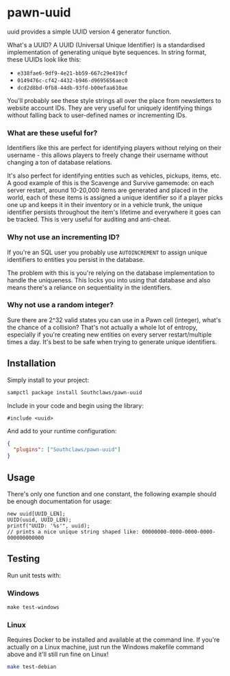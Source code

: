 # pawn-uuid

uuid provides a simple UUID version 4 generator function.

What's a UUID? A UUID (Universal Unique Identifier) is a standardised
implementation of generating unique byte sequences. In string format, these
UUIDs look like this:

* `e338fae6-9df9-4e21-bb59-667c29e419cf`
* `0149476c-cf42-4432-b946-d9695656aec0`
* `dcd2d8bd-0fb8-44db-93fd-b00efaa610ae`

You'll probably see these style strings all over the place from newsletters to
website account IDs. They are very useful for uniquely identifying things
without falling back to user-defined names or incrementing IDs.

### What are these useful for?

Identifiers like this are perfect for identifying players without relying on
their username - this allows players to freely change their username without
changing a ton of database relations.

It's also perfect for identifying entities such as vehicles, pickups, items,
etc. A good example of this is the Scavenge and Survive gamemode: on each server
restart, around 10-20,000 items are generated and placed in the world, each of
these items is assigned a unique identifier so if a player picks one up and
keeps it in their inventory or in a vehicle trunk, the unique identifier
persists throughout the item's lifetime and everywhere it goes can be tracked.
This is very useful for auditing and anti-cheat.

### Why not use an incrementing ID?

If you're an SQL user you probably use `AUTOINCREMENT` to assign unique
identifiers to entities you persist in the database.

The problem with this is you're relying on the database implementation to handle
the uniqueness. This locks you into using that database and also means there's a
reliance on sequentiality in the identifiers.

### Why not use a random integer?

Sure there are 2^32 valid states you can use in a Pawn cell (integer), what's
the chance of a collision? That's not actually a whole lot of entropy,
especially if you're creating new entities on every server restart/multiple
times a day. It's best to be safe when trying to generate unique identifiers.

## Installation

Simply install to your project:

```bash
sampctl package install Southclaws/pawn-uuid
```

Include in your code and begin using the library:

```pawn
#include <uuid>
```

And add to your runtime configuration:

```json
{
  "plugins": ["Southclaws/pawn-uuid"]
}
```

## Usage

There's only one function and one constant, the following example should be
enough documentation for usage:

```pawn
new uuid[UUID_LEN];
UUID(uuid, UUID_LEN);
printf("UUID: '%s'", uuid);
// prints a nice unique string shaped like: 00000000-0000-0000-0000-000000000000
```

## Testing

Run unit tests with:

### Windows

```powershell
make test-windows
```

### Linux

Requires Docker to be installed and available at the command line. If you're
actually on a Linux machine, just run the Windows makefile command above and
it'll still run fine on Linux!

```bash
make test-debian
```
